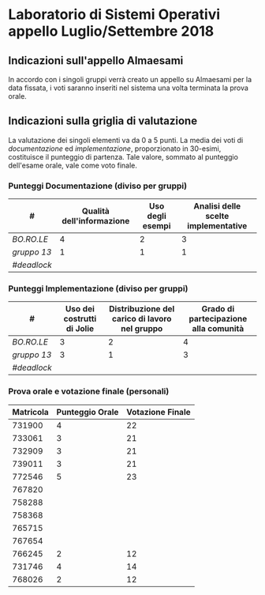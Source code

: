 # Laboratorio di Sistemi Operativi appello Luglio/Settembre 2018

## Indicazioni sull'appello Almaesami
In accordo con i singoli gruppi verrà creato un appello su Almaesami per la data fissata, i voti saranno inseriti nel sistema una volta terminata la prova orale.

## Indicazioni sulla griglia di valutazione
La valutazione dei singoli elementi va da 0 a 5 punti. La media dei voti di *documentazione* ed *implementazione*, proporzionato in 30-esimi, costituisce il punteggio di partenza. Tale valore, sommato al punteggio dell'esame orale, vale come voto finale.

### Punteggi Documentazione (diviso per gruppi)
| # | Qualità dell'informazione | Uso degli esempi | Analisi delle scelte implementative |
|---|---|---|---|
| *BO.RO.LE* | 4 | 2 | 3 |
| *gruppo 13* | 1 | 1 | 1 |
| *#deadlock* | | | |

### Punteggi Implementazione (diviso per gruppi)
| # | Uso dei costrutti di Jolie | Distribuzione del carico di lavoro nel gruppo | Grado di partecipazione alla comunità |
|---|---|---|---|
| *BO.RO.LE* | 3 | 2 | 4 |
| *gruppo 13* | 3 | 1 | 3 |
| *#deadlock* |  |  |  |

### Prova orale e votazione finale (personali)
| Matricola | Punteggio Orale | Votazione Finale |
|---|---|---|
| 731900 | 4 | 22 |
| 733061 | 3 | 21 |
| 732909 | 3 | 21 |
| 739011 | 3 | 21 |
| 772546 | 5 | 23 |
| 767820 | | |
| 758288 | | |
| 758368 | | |
| 765715 | | |
| 767654 | | |
| 766245 | 2 | 12 | 
| 731746 | 4 | 14 |
| 768026 | 2 | 12 |
